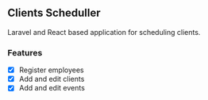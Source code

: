 ## Clients Scheduller

Laravel and React based application for scheduling clients.

### Features

-   [x] Register employees
-   [x] Add and edit clients
-   [x] Add and edit events
